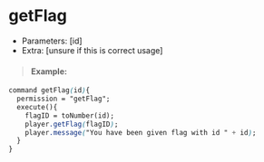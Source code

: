 # getFlag

* Parameters: \[id\]
* Extra: \[unsure if this is correct usage\]

> #### Example:

```css
command getFlag(id){
  permission = "getFlag";
  execute(){
    flagID = toNumber(id);
    player.getFlag(flagID);
    player.message("You have been given flag with id " + id);
  }
}
```

